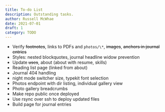 ```yaml
---
title: To-do List
description: Outstanding tasks.
author: Russell McWhae
date: 2021-07-01
draft: 1
category: TODO
---
```


-   Verify ~~footnotes~~, links to PDFs and `photos/\*`, ~~images~~, ~~anchors in journal entries~~
-   Styles: nested blockquotes, journal headline widow prevention
-   Update ~~uses~~, about (about with resume, skills)
-   Reading list page (linked from about)
-   Journal 404 handling
-   night mode switcher size, typekit font selection
-   Photos endpoint with dir listing, individual gallery view
-   Photo gallery breadcrumbs
-   Make repo public once deployed
-   Use rsync over ssh to deploy updated files
-   Build <category> page for journal entries
